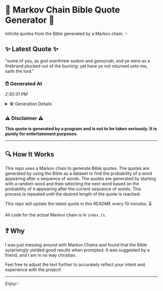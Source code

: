 # 📖 Markov Chain Bible Quote Generator 📖

Infinite quotes from the Bible generated by a Markov chain. ✨

## ✨ Latest Quote ✨
"some of you, as god overthrew sodom and gomorrah, and ye were as a firebrand plucked out of the burning: yet have ye not returned unto me, saith the lord."

### ⏰ Generated At
*2:30:31 PM*

<details>
    <summary>🛠️ Generation Details</summary>
    <p>
        <strong>🌱 Seed:</strong> some<br>
        <strong>🔄 Iterations:</strong> 29<br>
        <strong>📜 Context History:</strong><br>[ some ]: of<br>[ some, of ]: you,<br>[ some, of, you, ]: as<br>[ some, of, you,, as ]: god<br>[ some, of, you,, as, god ]: overthrew<br>[ some, of, you,, as, god, overthrew ]: sodom<br>[ of, you,, as, god, overthrew, sodom ]: and<br>[ you,, as, god, overthrew, sodom, and ]: gomorrah,<br>[ as, god, overthrew, sodom, and, gomorrah, ]: and<br>[ god, overthrew, sodom, and, gomorrah,, and ]: ye<br>[ overthrew, sodom, and, gomorrah,, and, ye ]: were<br>[ sodom, and, gomorrah,, and, ye, were ]: as<br>[ and, gomorrah,, and, ye, were, as ]: a<br>[ gomorrah,, and, ye, were, as, a ]: firebrand<br>[ and, ye, were, as, a, firebrand ]: plucked<br>[ ye, were, as, a, firebrand, plucked ]: out<br>[ were, as, a, firebrand, plucked, out ]: of<br>[ as, a, firebrand, plucked, out, of ]: the<br>[ a, firebrand, plucked, out, of, the ]: burning:<br>[ firebrand, plucked, out, of, the, burning: ]: yet<br>[ plucked, out, of, the, burning:, yet ]: have<br>[ out, of, the, burning:, yet, have ]: ye<br>[ of, the, burning:, yet, have, ye ]: not<br>[ the, burning:, yet, have, ye, not ]: returned<br>[ burning:, yet, have, ye, not, returned ]: unto<br>[ yet, have, ye, not, returned, unto ]: me,<br>[ have, ye, not, returned, unto, me, ]: saith<br>[ ye, not, returned, unto, me,, saith ]: the<br>[ not, returned, unto, me,, saith, the ]: lord.<br>
    </p>
</details>

### ⚠️ Disclaimer ⚠️
**This quote is generated by a program and is not to be taken seriously. It is purely for entertainment purposes.**

---

## 🔍 How It Works

This repo uses a Markov chain to generate Bible quotes. The quotes are generated by using the Bible as a dataset to find the probability of a word appearing after a sequence of words. The quotes are generated by starting with a random word and then selecting the next word based on the probability of it appearing after the current sequence of words. This process is repeated until the desired length of the quote is reached.

This repo will update the latest quote in this README every 10 minutes. ⏳

All code for the actual Markov chain is in `index.ts`.

## ❓ Why

I was just messing around with Markov Chains and found that the Bible surprisingly yielded good results when prompted. 
It was suggested by a friend, and I am in no way christian.

Feel free to adjust the text further to accurately reflect your intent and experience with the project!

---

*Enjoy*✨
